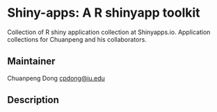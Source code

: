 # Shiny-apps: A R shinyapp toolkit
Collection of R shiny application collection at Shinyapps.io.
Application collections for Chuanpeng and his collaborators. 

## Maintainer
Chuanpeng Dong <cpdong@iu.edu>

## Description
